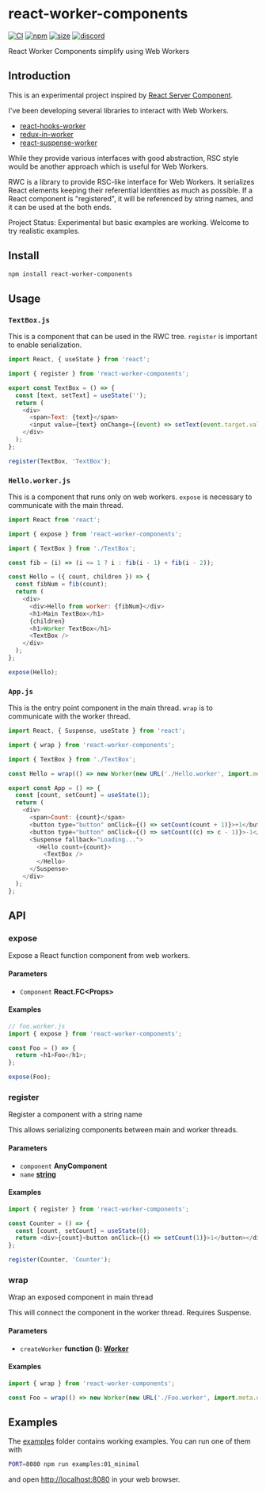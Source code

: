 # react-worker-components

[![CI](https://img.shields.io/github/workflow/status/dai-shi/react-worker-components/CI)](https://github.com/dai-shi/react-worker-components/actions?query=workflow%3ACI)
[![npm](https://img.shields.io/npm/v/react-worker-components)](https://www.npmjs.com/package/react-worker-components)
[![size](https://img.shields.io/bundlephobia/minzip/react-worker-components)](https://bundlephobia.com/result?p=react-worker-components)
[![discord](https://img.shields.io/discord/627656437971288081)](https://discord.gg/MrQdmzd)

React Worker Components simplify using Web Workers

## Introduction

This is an experimental project inspired by
[React Server Component](https://reactjs.org/blog/2020/12/21/data-fetching-with-react-server-components.html).

I've been developing several libraries to interact with Web Workers.

*   [react-hooks-worker](https://github.com/dai-shi/react-hooks-worker)
*   [redux-in-worker](https://github.com/dai-shi/redux-in-worker)
*   [react-suspense-worker](https://github.com/dai-shi/react-suspense-worker)

While they provide various interfaces with good abstraction,
RSC style would be another approach which is useful for Web Workers.

RWC is a library to provide RSC-like interface for Web Workers.
It serializes React elements keeping their referential identities
as much as possible.
If a React component is "registered", it will be referenced by string names,
and it can be used at the both ends.

Project Status: Experimental but basic examples are working. Welcome to try realistic examples.

## Install

```bash
npm install react-worker-components
```

## Usage

### `TextBox.js`

This is a component that can be used in the RWC tree.
`register` is important to enable serialization.

```js
import React, { useState } from 'react';

import { register } from 'react-worker-components';

export const TextBox = () => {
  const [text, setText] = useState('');
  return (
    <div>
      <span>Text: {text}</span>
      <input value={text} onChange={(event) => setText(event.target.value)} />
    </div>
  );
};

register(TextBox, 'TextBox');
```

### `Hello.worker.js`

This is a component that runs only on web workers.
`expose` is necessary to communicate with the main thread.

```js
import React from 'react';

import { expose } from 'react-worker-components';

import { TextBox } from './TextBox';

const fib = (i) => (i <= 1 ? i : fib(i - 1) + fib(i - 2));

const Hello = ({ count, children }) => {
  const fibNum = fib(count);
  return (
    <div>
      <div>Hello from worker: {fibNum}</div>
      <h1>Main TextBox</h1>
      {children}
      <h1>Worker TextBox</h1>
      <TextBox />
    </div>
  );
};

expose(Hello);
```

### `App.js`

This is the entry point component in the main thread.
`wrap` is to communicate with the worker thread.

```js
import React, { Suspense, useState } from 'react';

import { wrap } from 'react-worker-components';

import { TextBox } from './TextBox';

const Hello = wrap(() => new Worker(new URL('./Hello.worker', import.meta.url)));

export const App = () => {
  const [count, setCount] = useState(1);
  return (
    <div>
      <span>Count: {count}</span>
      <button type="button" onClick={() => setCount(count + 1)}>+1</button>
      <button type="button" onClick={() => setCount((c) => c - 1)}>-1</button>
      <Suspense fallback="Loading...">
        <Hello count={count}>
          <TextBox />
        </Hello>
      </Suspense>
    </div>
  );
};
```

## API

<!-- Generated by documentation.js. Update this documentation by updating the source code. -->

### expose

Expose a React function component from web workers.

#### Parameters

*   `Component` **React.FC\<Props>** 

#### Examples

```javascript
// foo.worker.js
import { expose } from 'react-worker-components';

const Foo = () => {
  return <h1>Foo</h1>;
};

expose(Foo);
```

### register

Register a component with a string name

This allows serializing components between main and worker threads.

#### Parameters

*   `component` **AnyComponent** 
*   `name` **[string](https://developer.mozilla.org/docs/Web/JavaScript/Reference/Global_Objects/String)** 

#### Examples

```javascript
import { register } from 'react-worker-components';

const Counter = () => {
  const [count, setCount] = useState(0);
  return <div>{count}<button onClick={() => setCount(1)}>1</button></div>;
};

register(Counter, 'Counter');
```

### wrap

Wrap an exposed component in main thread

This will connect the component in the worker thread.
Requires Suspense.

#### Parameters

*   `createWorker` **function (): [Worker](https://developer.mozilla.org/docs/Web/JavaScript)** 

#### Examples

```javascript
import { wrap } from 'react-worker-components';

const Foo = wrap(() => new Worker(new URL('./Foo.worker', import.meta.url)));
```

## Examples

The [examples](examples) folder contains working examples.
You can run one of them with

```bash
PORT=8080 npm run examples:01_minimal
```

and open <http://localhost:8080> in your web browser.
